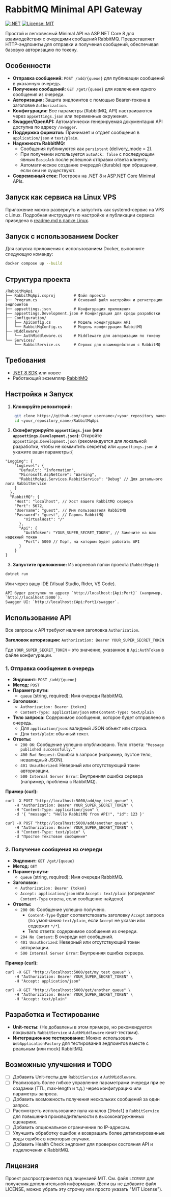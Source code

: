 ﻿# RabbitMQ Minimal API Gateway

[![.NET](https://github.com/actions/workflow_status.svg?branch=main&event=push&workflow=.NET)](https://github.com/weselow/RabbitMQ-HttpApi/actions/workflows/dotnet.yml) <!-- Замените на ваш бейдж CI, если есть -->
[![License: MIT](https://img.shields.io/badge/License-MIT-yellow.svg)](https://opensource.org/licenses/MIT)

Простой и легковесный Minimal API на ASP.NET Core 8 для взаимодействия с очередями сообщений RabbitMQ. Предоставляет HTTP-эндпоинты для отправки и получения сообщений, обеспечивая базовую авторизацию по токену.

## Особенности

*   **Отправка сообщений:** `POST /add/{queue}` для публикации сообщений в указанную очередь.
*   **Получение сообщений:** `GET /get/{queue}` для извлечения одного сообщения из очереди.
*   **Авторизация:** Защита эндпоинтов с помощью Bearer-токена в заголовке `Authorization`.
*   **Конфигурация:** Все параметры (RabbitMQ, API) настраиваются через `appsettings.json` или переменные окружения.
*   **Swagger/OpenAPI:** Автоматически генерируемая документация API доступна по адресу `/swagger`.
*   **Поддержка форматов:** Принимает и отдает сообщения в `application/json` и `text/plain`.
*   **Надежность RabbitMQ:**
    *   Сообщения публикуются как `persistent` (delivery_mode = 2).
    *   При получении используется `autoAck: false` с последующим явным `BasicAck` после успешной отправки ответа клиенту.
    *   Автоматическое создание очередей (durable) при обращении, если они не существуют.
*   **Современный стек:** Построен на .NET 8 и ASP.NET Core Minimal APIs.

## Запуск как сервиса на Linux VPS

Приложение можно развернуть и запустить как systemd-сервис на VPS с Linux. 
Подробная инструкция по настройке и публикации сервиса приведена в [readme.md в папке Linux](RabbitMQ-HttpApi/Linux/readme.md).


## Запуск с использованием Docker

Для запуска приложения с использованием Docker, выполните следующую команду:
```bash
docker compose up --build
```

## Структура проекта
```
/RabbitMqApi
├── RabbitMqApi.csproj        # Файл проекта
├── Program.cs                # Основной файл настройки и регистрации эндпоинтов
├── appsettings.json          # Конфигурация приложения
├── appsettings.Development.json # Конфигурация для среды разработки
├── Configuration/
│   ├── ApiConfig.cs          # Модель конфигурации API
│   └── RabbitMqConfig.cs     # Модель конфигурации RabbitMQ
├── Middleware/
│   └── AuthMiddleware.cs     # Middleware для авторизации по токену
└── Services/
    └── RabbitService.cs      # Сервис для взаимодействия с RabbitMQ
```

## Требования

*   [.NET 8 SDK](https://dotnet.microsoft.com/download/dotnet/8.0) или новее
*   Работающий экземпляр [RabbitMQ](https://www.rabbitmq.com/download.html)

## Настройка и Запуск

1.  **Клонируйте репозиторий:**
```bash
    git clone https://github.com/<your_username>/<your_repository_name>.git
    cd <your_repository_name>/RabbitMqApi
```
2.  **Сконфигурируйте `appsettings.json` (или `appsettings.Development.json`):**
    Откройте `appsettings.Development.json` (рекомендуется для локальной разработки, чтобы не коммитить секреты) или `appsettings.json` и укажите ваши параметры:{
```
"Logging": {
    "LogLevel": {
      "Default": "Information",
      "Microsoft.AspNetCore": "Warning",
      "RabbitMqApi.Services.RabbitService": "Debug" // Для детального лога RabbitService
    }
  },
  "RabbitMQ": {
    "Host": "localhost", // Хост вашего RabbitMQ сервера
    "Port": 5672,
    "Username": "guest", // Имя пользователя RabbitMQ
    "Password": "guest", // Пароль RabbitMQ
        "VirtualHost": "/"
      },
      "Api": {
        "AuthToken": "YOUR_SUPER_SECRET_TOKEN", // Замените на ваш надежный токен
        "Port": 5000 // Порт, на котором будет работать API
      }
    }
}
```
3.  **Запустите приложение:** Из корневой папки проекта (`RabbitMqApi`):
 ```bash
 dotnet run   
 ```
 
 Или через вашу IDE (Visual Studio, Rider, VS Code).

    API будет доступен по адресу `http://localhost:{Api:Port}` (например, `http://localhost:5000`).
    Swagger UI: `http://localhost:{Api:Port}/swagger`.

## Использование API

Все запросы к API требуют наличия заголовка `Authorization`.

**Заголовок авторизации:**
`Authorization: Bearer YOUR_SUPER_SECRET_TOKEN`

Где `YOUR_SUPER_SECRET_TOKEN` – это значение, указанное в `Api:AuthToken` в файле конфигурации.

### 1. Отправка сообщения в очередь

*   **Эндпоинт:** `POST /add/{queue}`
*   **Метод:** `POST`
*   **Параметр пути:**
    *   `queue` (string, required): Имя очереди RabbitMQ.
*   **Заголовки:**
    *   `Authorization: Bearer {token}`
    *   `Content-Type: application/json` или `Content-Type: text/plain`
*   **Тело запроса:** Содержимое сообщения, которое будет отправлено в очередь.
    *   Для `application/json`: валидный JSON объект или строка.
    *   Для `text/plain`: обычный текст.
*   **Ответы:**
    *   `200 OK`: Сообщение успешно опубликовано. Тело ответа: `"Message published successfully."`
    *   `400 Bad Request`: Ошибка в запросе (например, пустое тело, невалидный JSON).
    *   `401 Unauthorized`: Неверный или отсутствующий токен авторизации.
    *   `500 Internal Server Error`: Внутренняя ошибка сервера (например, проблема с RabbitMQ).

**Пример (curl):**
```
curl -X POST "http://localhost:5000/add/my_test_queue" \
    -H "Authorization: Bearer YOUR_SUPER_SECRET_TOKEN" \
    -H "Content-Type: application/json" \
    -d '{ "message": "Hello RabbitMQ from API!", "id": 123 }'

curl -X POST "http://localhost:5000/add/another_queue" \
    -H "Authorization: Bearer YOUR_SUPER_SECRET_TOKEN" \
    -H "Content-Type: text/plain" \
    -d "Простое текстовое сообщение"
```

### 2. Получение сообщения из очереди

*   **Эндпоинт:** `GET /get/{queue}`
*   **Метод:** `GET`
*   **Параметр пути:**
    *   `queue` (string, required): Имя очереди RabbitMQ.
*   **Заголовки:**
    *   `Authorization: Bearer {token}`
    *   `Accept: application/json` или `Accept: text/plain` (определяет `Content-Type` ответа, если сообщение найдено)
*   **Ответы:**
    *   `200 OK`: Сообщение успешно получено.
        *   `Content-Type` будет соответствовать заголовку `Accept` запроса (по умолчанию `text/plain`, если `Accept` не указан или содержит `*/*`).
        *   Тело ответа: содержимое сообщения из очереди.
    *   `204 No Content`: В очереди нет сообщений.
    *   `401 Unauthorized`: Неверный или отсутствующий токен авторизации.
    *   `500 Internal Server Error`: Внутренняя ошибка сервера.

**Пример (curl):**
```
curl -X GET "http://localhost:5000/get/my_test_queue" \
    -H "Authorization: Bearer YOUR_SUPER_SECRET_TOKEN" \
    -H "Accept: application/json"

curl -X GET "http://localhost:5000/get/another_queue" \
    -H "Authorization: Bearer YOUR_SUPER_SECRET_TOKEN" \
    -H "Accept: text/plain"
```

## Разработка и Тестирование

*   **Unit-тесты:** (Не добавлены в этом примере, но рекомендуется покрывать `RabbitService` и `AuthMiddleware` юнит-тестами).
*   **Интеграционное тестирование:** Можно использовать `WebApplicationFactory` для тестирования эндпоинтов вместе с реальным (или mock) RabbitMQ.

## Возможные улучшения и TODO

*   [ ] Добавить Unit-тесты для `RabbitService` и `AuthMiddleware`.
*   [ ] Реализовать более гибкое управление параметрами очереди при ее создании (TTL, max-length и т.д.) через конфигурацию или параметры запроса.
*   [ ] Добавить возможность получения нескольких сообщений за один запрос.
*   [ ] Рассмотреть использование пула каналов (`IModel`) в `RabbitService` для повышения производительности в высоконагруженных сценариях.
*   [ ] Добавить опциональное ограничение по IP-адресам.
*   [ ] Улучшить обработку ошибок и возвращать более детализированные коды ошибок в некоторых случаях.
*   [ ] Добавить Health Check эндпоинт для проверки состояния API и подключения к RabbitMQ.

## Лицензия

Проект распространяется под лицензией MIT. См. файл `LICENSE` для получения дополнительной информации. (Если вы не добавите файл LICENSE, можно убрать эту строчку или просто указать "MIT License").
